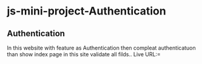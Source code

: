 # js-mini-project-Authentication
## Authentication
  In this website with feature as Authentication then compleat authenticatuon than show index page
  in this site validate all filds..
  Live URL:=
  
  

